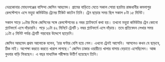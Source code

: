 নেত্রকোনার মোহনগঞ্জের বাসিন্দা জেসিন আহমেদ। গ্রামের বাড়িতে যেতে সকাল সোয়া ছয়টায় রাজধানীর কমলাপুর রেলস্টেশনে এসে মহুয়া কমিউটার ট্রেনের টিকিট কাটেন তিনি। ট্রেন ছাড়ার সময় ছিল সকাল ৮টা ১৫ মিনিট।

সকাল সাড়ে ১০টার দিকে জেসিনের সঙ্গে রেলস্টেশনের ৪ নম্বর প্ল্যাটফর্মে কথা হয়। তখনো মহুয়া কমিউটার ট্রেন কোনো প্ল্যাটফর্মে এসে দাঁড়ায়নি। পড়ে ১০টা ৪২ মিনিটে ট্রেনটি ১ নম্বর প্ল্যাটফর্মে এসে দাঁড়ায়। তবে প্রতিবেদন লেখার সময় ১১টা ৫ মিনিট পর্যন্ত ট্রেনটি গন্তব্যের উদ্দেশে ছাড়েনি।

জেসিন আহমেদ প্রথম আলোকে বলেন, ‘চার ঘণ্টার বেশি হয়ে গেল। এখনো ট্রেনই আসেনি। আসলেও কখন যে ছাড়বে, ঠিক নাই। অপেক্ষা করতে করতে খারাপ লাগছে।’ জেসিন ঢাকার ওয়ারীতে খালার বাসায় বেড়াতে এসেছিলেন। আজ বুধবার বাড়ি ফিরছেন। এ বছর মাধ্যমিক পরীক্ষায় উত্তীর্ণ হয়েছেন তিনি।
